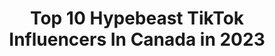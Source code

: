 ---
title: Top 10 Hypebeast TikTok Influencers In Canada in 2023
description: >-
  Find top hypebeast TikTok influencers in Canada in 2023. Most popular hashtags: #hypebeast #sneakers #fyp #nike.
platform: TikTok
hits: 35
text_top: See the best TikTok profiles on inBeat.
text_bottom: Our platform holds 35 TikTok influencers like this in Canada for you to work with.
profiles:
  - username: "yvngrice"
    fullname: >-
      🍚 yvngrice 🍚
    bio: >-
      🔥 ¥YC’s HYPEBEAST 🔥 310K!?⛽🔥🤯🙏 | MISSION TO 1M ☝️😁 FREE 👟’s ON IG 😤💯
    location: "Canada"
    followers: 316200
    engagement: 1892
    commentsToLikes: 0.006124
    id: ck8f7ukwk37gt0j7865h6i8pw
    verified: false
    hashtags: "#learnontiktok, #fashion101, #jumpman, #notfyp"
  - username: "skyproness"
    fullname: >-
      skyproness
    bio: >-
      YYC🇨🇦 Sneakerhead/Hypebeast Quest to 10k🙏🏻🙏🏻
    location: "Canada"
    followers: 3600
    engagement: 1350
    commentsToLikes: 0.004404
    id: ckac5t0sodlqq0i78mzjbtf6w
    verified: false
    hashtags: "#boredathome, #sneakers, #nike, #sneakerhead"
  - username: "thewashedmarket"
    fullname: >-
      THEWASHEDMARKET
    bio: >-
      GROUP OF GUYS SELLING SNEAKERS FOLLOW OUR IG
    location: "Canada"
    followers: 13800
    engagement: 1446
    commentsToLikes: 0.076789
    id: ck8fa2unv3zae0j78oc64h3ty
    verified: false
    hashtags: "#onmyway, #xyzbca, #4upage, #sneakermeetup"
  - username: "lqmnahmed"
    fullname: >-
      Luqman
    bio: >-
      Go follow my Instagram ⬆️ @lqmnahmed Soleistermgnt@gmail.com 🇨🇦 Toronto
    location: "Canada"
    followers: 50700
    engagement: 1232
    commentsToLikes: 0.037784
    id: ckcjczohy9swl0j23a0yy16bm
    verified: false
    hashtags: "#sneakerhead, #nike, #jordan1, #snkrs"
  - username: "kristophercarrillo"
    fullname: >-
      Kris Carrillo
    bio: >-
      I try to make sneakerhead content when I can 🇨🇦🇵🇭 ‘02 LLCB 🕊✊🏽
    location: "Canada"
    followers: 72800
    engagement: 1359
    commentsToLikes: 0.029667
    id: ck8tprcnpqk4w0j78axn3eblk
    verified: false
    hashtags: "#xyzbca, #streetwear, #nike, #yyc"
  - username: "paintplugz"
    fullname: >-
      Paintplugz
    bio: >-
      Bringing you wearable art 🎨 Custom shoes 👟 Dm on IG to make a purchase!
    location: "Canada"
    followers: 26300
    engagement: 1491
    commentsToLikes: 0.013402
    id: ckcowlot49ivg0j23fiwvh757
    verified: false
    hashtags: "#louisvuitton, #burberry, #customshoes, #airforce1"
  - username: "abi.sals"
    fullname: >-
      Abs😇
    bio: >-
      Only my shoes go viral
    location: "Canada"
    followers: 7544
    engagement: 875
    commentsToLikes: 0.029450
    id: ck9dx92mcsa1i0j780cixc623
    verified: false
    hashtags: "#shoes, #euphoria, #hypebeast, #canada"
  - username: "austinottone"
    fullname: >-
      Austin Ottone
    bio: >-
      🇨🇦 - 22 ⬇️FALL 2020⬇️
    location: "Canada"
    followers: 199900
    engagement: 947
    commentsToLikes: 0.015506
    id: ck806zm4rndor0j78p6bgjsh2
    verified: false
    hashtags: "#oneofone, #upcycledfurniture, #vancitystreet, #vancityst"
  - username: "rozkicks"
    fullname: >-
      Rozkicks
    bio: >-
      Canada📍 Insta - @Rozkickz
    location: "Canada"
    followers: 3513
    engagement: 1244
    commentsToLikes: 0.011125
    id: ck8f82ju53csm0j78882yd7iz
    verified: false
    hashtags: "#greenscreen, #fy, #customshoes, #jordan"
  - username: "cainbeaudoin"
    fullname: >-
      Cain Beaudoin
    bio: >-
      Artist & Sneakerhead checkout my friends store
    location: "Canada"
    followers: 8575
    engagement: 1143
    commentsToLikes: 0.033660
    id: ckcp3xunvc4yn0j23bfxk4qau
    verified: false
    hashtags: "#sneakerhead, #shoe, #jordan, #ooh"
---